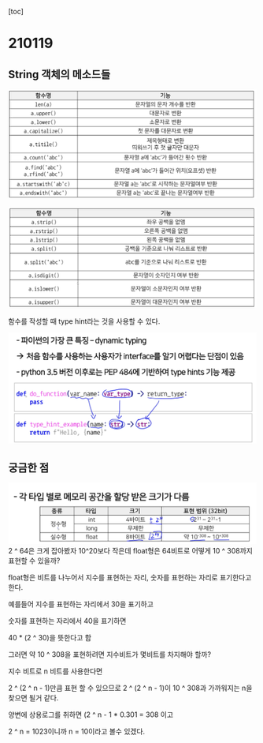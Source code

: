 [toc]

# 210119

## String 객체의 메소드들

![image-20210119115030381](images/image-20210119115030381.png)

![image-20210119115118262](images\image-20210119115118262.png)



함수를 작성할 때 type hint라는 것을 사용할 수 있다.

![image-20210119121538418](images/image-20210119121538418.png)

## 궁금한 점

![image-20210119114034859](images/image-20210119114034859.png)2 ^ 64은 크게 잡아봤자 10^20보다 작은데 float형은 64비트로 어떻게 10 ^ 308까지 표현할 수 있을까?

float형은 비트를 나누어서 지수를 표현하는 자리, 숫자를 표현하는 자리로 표기한다고 한다.

예를들어 지수를 표현하는 자리에서 30을 표기하고

숫자를 표현하는 자리에서 40을 표기하면

40 * (2 ^ 30)을 뜻한다고 함

그러면 약 10 ^ 308을 표현하려면 지수비트가 몇비트를 차지해야 할까?

지수 비트로 n 비트를 사용한다면

2 ^ (2 ^ n - 1)만큼 표현 할 수 있으므로 2 ^ (2 ^ n - 1)이 10 ^ 308과 가까워지는 n을 찾으면 될거 같다.

양변에 상용로그를 취하면 (2 ^ n - 1 * 0.301 = 308 이고

2 ^ n = 1023이니까 n = 10이라고 볼수 있겠다.